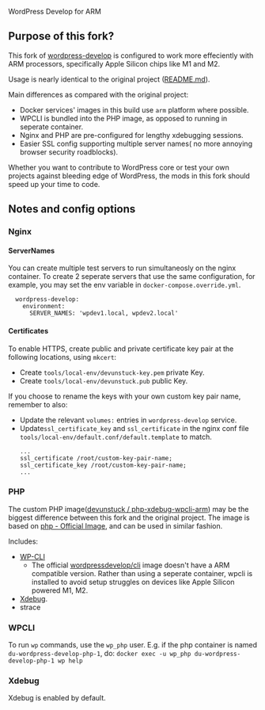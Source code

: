  WordPress Develop for ARM

## Purpose of this fork?

This fork of [wordpress-develop](https://github.com/WordPress/wordpress-develop) is configured to work more effeciently with ARM processors, specifically Apple Silicon chips like M1 and M2.

Usage is nearly identical to the original project ([README.md](https://github.com/WordPress/wordpress-develop/blob/trunk/README.md)). 

Main differences as compared with the original project:
- Docker services' images in this build use `arm` platform where possible. 
- WPCLI is bundled into the PHP image, as opposed to running in seperate container.
- Nginx and PHP are pre-configured for lengthy xdebugging sessions.
- Easier SSL config supporting multiple server names( no more annoying browser security roadblocks).

Whether you want to contribute to WordPress core or test your own projects against bleeding edge of WordPress, the mods in this fork should speed up your time to code.

## Notes and config options

### Nginx

#### ServerNames 
You can create multiple test servers to run simultaneosly on the nginx container.
To create 2 seperate servers that use the same configuration, for example, you may set the env variable in `docker-compose.override.yml`. 
```
  wordpress-develop:
    environment:
      SERVER_NAMES: 'wpdev1.local, wpdev2.local'
```

#### Certificates
To enable HTTPS, create public and private certificate key pair at the following locations, using `mkcert`:  
- Create `tools/local-env/devunstuck-key.pem` private Key.
- Create `tools/local-env/devunstuck.pub` public Key.

If you choose to rename the keys with your own custom key pair name, remember to also:
- Update the relevant `volumes:` entries in `wordpress-develop` service.
- Update`ssl_certificate_key` and `ssl_certificate` in the nginx conf file `tools/local-env/default.conf/default.template` to match.
    ```
    ...
    ssl_certificate /root/custom-key-pair-name;
    ssl_certificate_key /root/custom-key-pair-name;
    ...
    ```

### PHP

The custom PHP image([devunstuck / php-xdebug-wpcli-arm](https://hub.docker.com/repository/docker/devunstuck/php-xdebug-wpcli-arm)) may be the biggest difference between this fork and the original project. 
The image is based on [php - Official Image](https://hub.docker.com/_/php), and can be used in similar fashion.

Includes:
- [WP-CLI](https://wp-cli.org/) 
    - The official [wordpressdevelop/cli](https://registry.hub.docker.com/r/wordpressdevelop/cli#!) image doesn't have a ARM compatible version.
    Rather than using a seperate container, wpcli is installed to avoid setup struggles on devices like Apple Silicon powered M1, M2.
- [Xdebug](https://xdebug.org/).
- strace

### WPCLI
To run `wp` commands, use the `wp_php` user.
E.g. if the php container is named `du-wordpress-develop-php-1`, do:
`docker exec -u wp_php du-wordpress-develop-php-1 wp help`

### Xdebug
Xdebug is enabled by default.